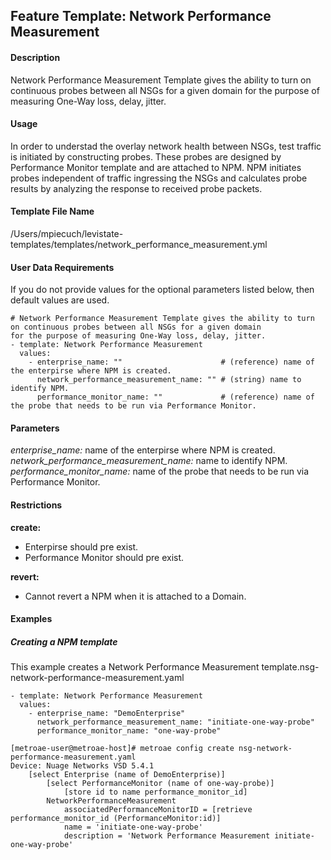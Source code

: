 ## Feature Template: Network Performance Measurement
#### Description
Network Performance Measurement Template gives the ability to turn on continuous probes between all NSGs for a given domain
for the purpose of measuring One-Way loss, delay, jitter.

#### Usage
In order to understad the overlay network health between NSGs, test traffic is initiated by constructing probes. These probes are designed by Performance Monitor template and are attached to NPM. NPM initiates probes independent of traffic ingressing the NSGs and calculates probe results by analyzing the response to received probe packets.

#### Template File Name
/Users/mpiecuch/levistate-templates/templates/network_performance_measurement.yml

#### User Data Requirements
If you do not provide values for the optional parameters listed below, then default values are used.

```
# Network Performance Measurement Template gives the ability to turn on continuous probes between all NSGs for a given domain
for the purpose of measuring One-Way loss, delay, jitter.
- template: Network Performance Measurement
  values:
    - enterprise_name: ""                      # (reference) name of the enterpirse where NPM is created.
      network_performance_measurement_name: "" # (string) name to identify NPM.
      performance_monitor_name: ""             # (reference) name of the probe that needs to be run via Performance Monitor.

```

#### Parameters
*enterprise_name:* name of the enterpirse where NPM is created.<br>
*network_performance_measurement_name:* name to identify NPM.<br>
*performance_monitor_name:* name of the probe that needs to be run via Performance Monitor.<br>


#### Restrictions
**create:**
* Enterpirse should pre exist.
* Performance Monitor should pre exist.

**revert:**
* Cannot revert a NPM when it is attached to a Domain.

#### Examples

##### Creating a NPM template
This example creates a Network Performance Measurement template.nsg-network-performance-measurement.yaml
```
- template: Network Performance Measurement
  values:
    - enterprise_name: "DemoEnterprise"
      network_performance_measurement_name: "initiate-one-way-probe"
      performance_monitor_name: "one-way-probe"

```
```
[metroae-user@metroae-host]# metroae config create nsg-network-performance-measurement.yaml
Device: Nuage Networks VSD 5.4.1
    [select Enterprise (name of DemoEnterprise)]
        [select PerformanceMonitor (name of one-way-probe)]
            [store id to name performance_monitor_id]
        NetworkPerformanceMeasurement
            associatedPerformanceMonitorID = [retrieve performance_monitor_id (PerformanceMonitor:id)]
            name = 'initiate-one-way-probe'
            description = 'Network Performance Measurement initiate-one-way-probe'

```
